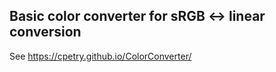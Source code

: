 ## Basic color converter for sRGB <-> linear conversion

See https://cpetry.github.io/ColorConverter/

